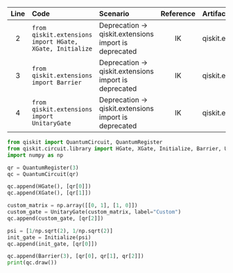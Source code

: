 | Line | Code | Scenario | Reference | Artifact | Refactoring |
|:--:|:---|:-------|:--------:|:--------|:-----------|
| 2 | `from qiskit.extensions import HGate, XGate, Initialize` | Deprecation -> qiskit.extensions import is deprecated | IK | qiskit.extensions | `from qiskit.circuit.library import HGate, XGate, Initialize` |
| 3 | `from qiskit.extensions import Barrier` | Deprecation -> qiskit.extensions import is deprecated | IK | qiskit.extensions | `from qiskit.circuit.library import Barrier` |
| 4 | `from qiskit.extensions import UnitaryGate` | Deprecation -> qiskit.extensions import is deprecated | IK | qiskit.extensions | `from qiskit.circuit.library import UnitaryGate` |

```python
from qiskit import QuantumCircuit, QuantumRegister
from qiskit.circuit.library import HGate, XGate, Initialize, Barrier, UnitaryGate
import numpy as np

qr = QuantumRegister(3)
qc = QuantumCircuit(qr)

qc.append(HGate(), [qr[0]])
qc.append(XGate(), [qr[1]])

custom_matrix = np.array([[0, 1], [1, 0]])
custom_gate = UnitaryGate(custom_matrix, label="Custom")
qc.append(custom_gate, [qr[2]])

psi = [1/np.sqrt(2), 1/np.sqrt(2)]
init_gate = Initialize(psi)
qc.append(init_gate, [qr[0]])

qc.append(Barrier(3), [qr[0], qr[1], qr[2]])
print(qc.draw())
```